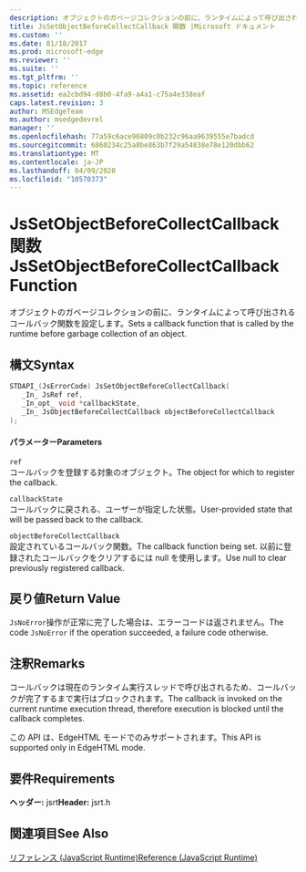 ```yaml
---
description: オブジェクトのガベージコレクションの前に、ランタイムによって呼び出されるコールバック関数を設定します。
title: JsSetObjectBeforeCollectCallback 関数 |Microsoft ドキュメント
ms.custom: ''
ms.date: 01/18/2017
ms.prod: microsoft-edge
ms.reviewer: ''
ms.suite: ''
ms.tgt_pltfrm: ''
ms.topic: reference
ms.assetid: ea2cbd94-d8b0-4fa9-a4a1-c75a4e338eaf
caps.latest.revision: 3
author: MSEdgeTeam
ms.author: msedgedevrel
manager: ''
ms.openlocfilehash: 77a59c6ace96809c0b232c96aa9639555e7badcd
ms.sourcegitcommit: 6860234c25a8be863b7f29a54838e78e120dbb62
ms.translationtype: MT
ms.contentlocale: ja-JP
ms.lasthandoff: 04/09/2020
ms.locfileid: "10570373"
---
```

# <span data-ttu-id="80962-103">JsSetObjectBeforeCollectCallback 関数</span><span class="sxs-lookup"><span data-stu-id="80962-103">JsSetObjectBeforeCollectCallback Function</span></span>
<span data-ttu-id="80962-104">オブジェクトのガベージコレクションの前に、ランタイムによって呼び出されるコールバック関数を設定します。</span><span class="sxs-lookup"><span data-stu-id="80962-104">Sets a callback function that is called by the runtime before garbage collection of an object.</span></span>  
  
## <span data-ttu-id="80962-105">構文</span><span class="sxs-lookup"><span data-stu-id="80962-105">Syntax</span></span>  
  
```cpp  
STDAPI_(JsErrorCode) JsSetObjectBeforeCollectCallback(  
   _In_ JsRef ref,  
   _In_opt_ void *callbackState,  
   _In_ JsObjectBeforeCollectCallback objectBeforeCollectCallback  
);  
```  
  
#### <span data-ttu-id="80962-106">パラメーター</span><span class="sxs-lookup"><span data-stu-id="80962-106">Parameters</span></span>  
 `ref`  
 <span data-ttu-id="80962-107">コールバックを登録する対象のオブジェクト。</span><span class="sxs-lookup"><span data-stu-id="80962-107">The object for which to register the callback.</span></span>  
  
 `callbackState`  
 <span data-ttu-id="80962-108">コールバックに戻される、ユーザーが指定した状態。</span><span class="sxs-lookup"><span data-stu-id="80962-108">User-provided state that will be passed back to the callback.</span></span>  
  
 `objectBeforeCollectCallback`  
 <span data-ttu-id="80962-109">設定されているコールバック関数。</span><span class="sxs-lookup"><span data-stu-id="80962-109">The callback function being set.</span></span> <span data-ttu-id="80962-110">以前に登録されたコールバックをクリアするには null を使用します。</span><span class="sxs-lookup"><span data-stu-id="80962-110">Use null to clear previously registered callback.</span></span>  
  
## <span data-ttu-id="80962-111">戻り値</span><span class="sxs-lookup"><span data-stu-id="80962-111">Return Value</span></span>  
 <span data-ttu-id="80962-112">`JsNoError`操作が正常に完了した場合は、エラーコードは返されません。</span><span class="sxs-lookup"><span data-stu-id="80962-112">The code `JsNoError` if the operation succeeded, a failure code otherwise.</span></span>  
  
## <span data-ttu-id="80962-113">注釈</span><span class="sxs-lookup"><span data-stu-id="80962-113">Remarks</span></span>  
 <span data-ttu-id="80962-114">コールバックは現在のランタイム実行スレッドで呼び出されるため、コールバックが完了するまで実行はブロックされます。</span><span class="sxs-lookup"><span data-stu-id="80962-114">The callback is invoked on the current runtime execution thread, therefore execution is blocked until the callback completes.</span></span>  
  
 <span data-ttu-id="80962-115">この API は、EdgeHTML モードでのみサポートされます。</span><span class="sxs-lookup"><span data-stu-id="80962-115">This API is supported only in EdgeHTML mode.</span></span>  
  
## <span data-ttu-id="80962-116">要件</span><span class="sxs-lookup"><span data-stu-id="80962-116">Requirements</span></span>  
 <span data-ttu-id="80962-117">**ヘッダー:** jsrt</span><span class="sxs-lookup"><span data-stu-id="80962-117">**Header:** jsrt.h</span></span>  
  
## <span data-ttu-id="80962-118">関連項目</span><span class="sxs-lookup"><span data-stu-id="80962-118">See Also</span></span>  
 [<span data-ttu-id="80962-119">リファレンス (JavaScript Runtime)</span><span class="sxs-lookup"><span data-stu-id="80962-119">Reference (JavaScript Runtime)</span></span>](../chakra-hosting/reference-javascript-runtime.md)